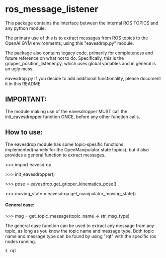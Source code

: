 # ros_message_listener
This package contains the interface between the internal ROS TOPICS and any python module.

The primary use of this is to extract messages from ROS topics to the OpenAI GYM environments, using this "eavesdrop.py" module.

The package also contains legacy code, primarily for completeness and future reference on what not to do.
Specifically, this is the gripper_position_listener.py, which uses global variables and in general is an ugly mess.


eavesdrop.py 
If you decide to add additional functionality, please document it in this README.


## IMPORTANT:
The module making use of the eavesdropper MUST call the init_eavesdropper function ONCE, before any other function calls.


## How to use:
The eavesdrop module has some topic-spesific functions implemented(namely for the OpenManipulator state topics), but it also provides a general function to extract messages.

&gt;&gt;&gt; import eavesdrop

&gt;&gt;&gt; init_eavesdropper()

&gt;&gt;&gt; pose = eavesdrop.get_gripper_kinematics_pose()

&gt;&gt;&gt; moving_state = eavesdrop.get_manipulator_moving_state()

#### General case:

&gt;&gt;&gt; msg = get_topic_message(topic_name -> str, msg_type)

The general case function can be used to extract any message from any topic, as long as you know the topic name and message type. Both topic name and message type can be found by using "rqt" with the specific ros nodes running.
```shell
$ rqt 
```




